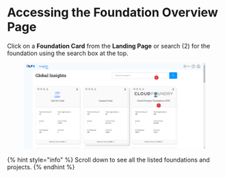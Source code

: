 # Accessing the Foundation Overview Page

Click on a **Foundation Card** from the **Landing Page** or search (2) for the foundation using the search box at the top.

<figure><img src="../../../../../.gitbook/assets/Access Foundation Dashboard.png" alt=""><figcaption></figcaption></figure>

{% hint style="info" %}
Scroll down to see all the listed foundations and projects.
{% endhint %}
